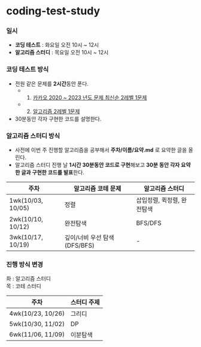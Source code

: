 # coding-test-study

### **일시**

- **코딩 테스트** : 화요일 오전 10시 ~ 12시
- **알고리즘 스터디** : 목요일 오전 10시 ~ 12시

### **코딩 테스트 방식**
- 전원 같은 문제를 **2시간**동안 푼다.
    - 1) [카카오 2020 ~ 2023 년도 문제 최신순 2레벨 1문제](https://school.programmers.co.kr/learn/challenges?order=recent&page=1&levels=2&partIds=37527%2C31236%2C25448%2C21366%2C20069%2C17214%2C22586%2C18498)
    - 2) [알고리즘 2레벨 1문제](https://school.programmers.co.kr/learn/challenges?tab=algorithm_practice_kit)
- 30분동안 각자 구현한 코드를 설명한다.


### **알고리즘 스터디 방식**
- 사전에 이번 주 진행할 알고리즘을 공부해서 **주차/이름/요약.md** 로 요약한 글을 올린다.
- 알고리즘 스터디 진행 날 **1시간 30분동안 코드로 구현**해보고 **30분 동안 각자 요약한 글과 구현한 코드를 발표**한다.
        
        
| 주차 | 알고리즘 코테 문제 | 알고리즘 스터디 |
| --- | --- | --- |
| 1wk(10/03, 10/05) | 정렬 | 삽입정렬, 퀵정렬, 완전탐색 |
| 2wk(10/10, 10/12) | 완전탐색 | BFS/DFS |
| 3wk(10/17, 10/19) | 깊이/너비 우선 탐색(DFS/BFS) | - |
        
        
### 진행 방식 변경        
화 : 알고리즘 스터디        
목 : 코테 스터디        
        
| 주차 | 스터디 주제 |
| --- | --- |
| 4wk(10/23, 10/26) | 그리디 |
| 5wk(10/30, 11/02) | DP |
| 6wk(11/06, 11/09) | 이분탐색 |
